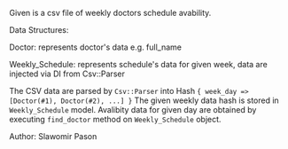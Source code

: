 Given is a csv file of weekly doctors schedule avability.

Data Structures: 

Doctor: represents doctor's data e.g. full_name

Weekly_Schedule: represents schedule's data for given week, data are injected via DI from Csv::Parser

The CSV data are parsed by `Csv::Parser` into Hash `{ week_day => [Doctor(#1), Doctor(#2), ...] }`
The given weekly data hash is stored in `Weekly_Schedule` model. 
Avalibity data for given day are obtained by executing `find_doctor` method on `Weekly_Schedule` object.

Author: Slawomir Pason
